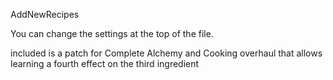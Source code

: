 AddNewRecipes


You can change the settings at the top of the file.

included is a patch for Complete Alchemy and Cooking overhaul that allows learning a fourth effect on the third ingredient